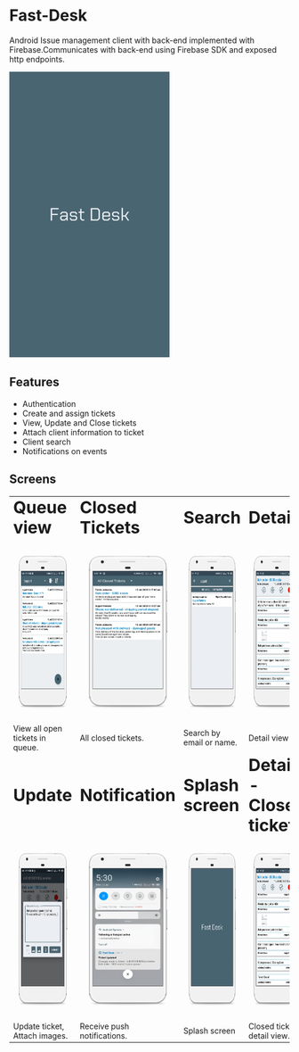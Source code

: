 # Fast-Desk
Android Issue management client with back-end implemented with Firebase.Communicates with back-end using Firebase SDK and exposed http endpoints.

<img src=https://github.com/dims26/Fast-Desk/blob/master/app/src/main/res/drawable/splash_screen.png width="288" height="512" />

## Features
* Authentication
* Create and assign tickets
* View, Update and Close tickets
* Attach client information to ticket
* Client search
* Notifications on events

## Screens
<table border="0">
 <tr>
    <td><b style="font-size:30px">Queue view</b></td>
    <td><b style="font-size:30px">Closed Tickets</b></td>
    <td><b style="font-size:30px">Search</b></td>
    <td><b style="font-size:30px">Detail</b></td>
 </tr>
 <tr>
    <td>
     <img src=https://github.com/dims26/Fast-Desk/blob/master/screens/queue-overlay.png width="180" height="320" />
   </td>
   <td>
    <img src=https://github.com/dims26/Fast-Desk/blob/master/screens/closed-list-overlay.png width="180" height="320" />
  </td>
   <td>
    <img src=https://github.com/dims26/Fast-Desk/blob/master/screens/customer-list-overlay.png width="180" height="320" />
  </td>
   <td>
    <img src=https://github.com/dims26/Fast-Desk/blob/master/screens/detail-moved-overlay.png width="180" height="320" />
  </td>
 </tr>
 <tr>
  <td>View all open tickets in queue.</td>
  <td>All closed tickets.</td>
  <td>Search by email or name.</td>
  <td>Detail view</td>
 </tr>
 <tr>
    <td><b style="font-size:30px">Update</b></td>
    <td><b style="font-size:30px">Notification</b></td>
    <td><b style="font-size:30px">Splash screen</b></td>
    <td><b style="font-size:30px">Detail - Closed ticket</b></td>
 </tr>
 <tr>
    <td>
     <img src=https://github.com/dims26/Fast-Desk/blob/master/screens/note-input-overlay.png width="180" height="320" />
   </td>
   <td>
    <img src=https://github.com/dims26/Fast-Desk/blob/master/screens/notification-overlay.png width="180" height="320" />
  </td>
   <td>
    <img src=https://github.com/dims26/Fast-Desk/blob/master/screens/splash-screen-overlay.png width="180" height="320" />
  </td>
   <td>
    <img src=https://github.com/dims26/Fast-Desk/blob/master/screens/detail-closed-overlay.png width="180" height="320" />
  </td>
 </tr>
 <tr>
  <td>Update ticket, Attach images.</td>
  <td>Receive push notifications.</td>
  <td>Splash screen</td>
  <td>Closed ticket detail view.</td>
 </tr>
</table>

